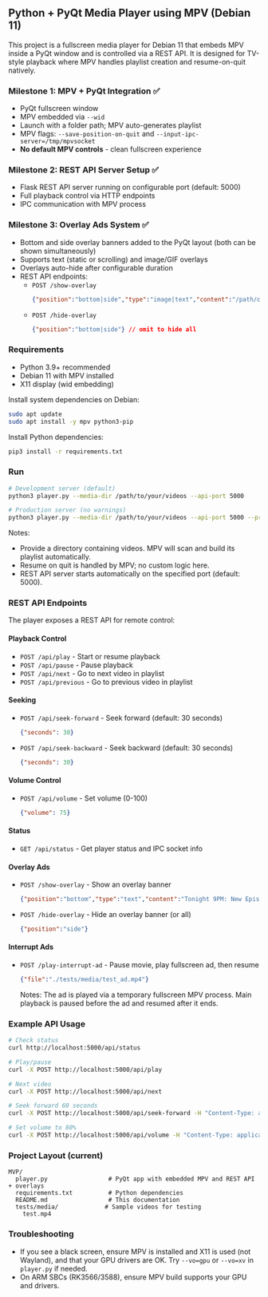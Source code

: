 ## Python + PyQt Media Player using MPV (Debian 11)

This project is a fullscreen media player for Debian 11 that embeds MPV inside a PyQt window and is controlled via a REST API. It is designed for TV-style playback where MPV handles playlist creation and resume-on-quit natively.

### Milestone 1: MPV + PyQt Integration ✅
- PyQt fullscreen window
- MPV embedded via `--wid`
- Launch with a folder path; MPV auto-generates playlist
- MPV flags: `--save-position-on-quit` and `--input-ipc-server=/tmp/mpvsocket`
- **No default MPV controls** - clean fullscreen experience

### Milestone 2: REST API Server Setup ✅
- Flask REST API server running on configurable port (default: 5000)
- Full playback control via HTTP endpoints
- IPC communication with MPV process

### Milestone 3: Overlay Ads System ✅
- Bottom and side overlay banners added to the PyQt layout (both can be shown simultaneously)
- Supports text (static or scrolling) and image/GIF overlays
- Overlays auto-hide after configurable duration
- REST API endpoints:
  - `POST /show-overlay`
    ```json
    {"position":"bottom|side","type":"image|text","content":"/path/or/text","duration":10,"scroll":false}
    ```
  - `POST /hide-overlay`
    ```json
    {"position":"bottom|side"} // omit to hide all
    ```

### Requirements
- Python 3.9+ recommended
- Debian 11 with MPV installed
- X11 display (wid embedding)

Install system dependencies on Debian:
```bash
sudo apt update
sudo apt install -y mpv python3-pip
```

Install Python dependencies:
```bash
pip3 install -r requirements.txt
```

### Run
```bash
# Development server (default)
python3 player.py --media-dir /path/to/your/videos --api-port 5000

# Production server (no warnings)
python3 player.py --media-dir /path/to/your/videos --api-port 5000 --production-server
```

Notes:
- Provide a directory containing videos. MPV will scan and build its playlist automatically.
- Resume on quit is handled by MPV; no custom logic here.
- REST API server starts automatically on the specified port (default: 5000).

### REST API Endpoints

The player exposes a REST API for remote control:

#### Playback Control
- `POST /api/play` - Start or resume playback
- `POST /api/pause` - Pause playback  
- `POST /api/next` - Go to next video in playlist
- `POST /api/previous` - Go to previous video in playlist

#### Seeking
- `POST /api/seek-forward` - Seek forward (default: 30 seconds)
  ```json
  {"seconds": 30}
  ```
- `POST /api/seek-backward` - Seek backward (default: 30 seconds)
  ```json
  {"seconds": 30}
  ```

#### Volume Control
- `POST /api/volume` - Set volume (0-100)
  ```json
  {"volume": 75}
  ```

#### Status
- `GET /api/status` - Get player status and IPC socket info

#### Overlay Ads
- `POST /show-overlay` - Show an overlay banner
  ```json
  {"position":"bottom","type":"text","content":"Tonight 9PM: New Episode!","duration":15,"scroll":true}
  ```
- `POST /hide-overlay` - Hide an overlay banner (or all)
  ```json
  {"position":"side"}
  ```

#### Interrupt Ads
- `POST /play-interrupt-ad` - Pause movie, play fullscreen ad, then resume
  ```json
  {"file":"./tests/media/test_ad.mp4"}
  ```
  Notes: The ad is played via a temporary fullscreen MPV process. Main playback is paused before the ad and resumed after it ends.

### Example API Usage
```bash
# Check status
curl http://localhost:5000/api/status

# Play/pause
curl -X POST http://localhost:5000/api/play

# Next video
curl -X POST http://localhost:5000/api/next

# Seek forward 60 seconds
curl -X POST http://localhost:5000/api/seek-forward -H "Content-Type: application/json" -d '{"seconds": 60}'

# Set volume to 80%
curl -X POST http://localhost:5000/api/volume -H "Content-Type: application/json" -d '{"volume": 80}'
```

### Project Layout (current)
```
MVP/
  player.py                 # PyQt app with embedded MPV and REST API + overlays
  requirements.txt          # Python dependencies
  README.md                 # This documentation
  tests/media/             # Sample videos for testing
    test.mp4
```

### Troubleshooting
- If you see a black screen, ensure MPV is installed and X11 is used (not Wayland), and that your GPU drivers are OK. Try `--vo=gpu` or `--vo=xv` in `player.py` if needed.
- On ARM SBCs (RK3566/3588), ensure MPV build supports your GPU and drivers.



